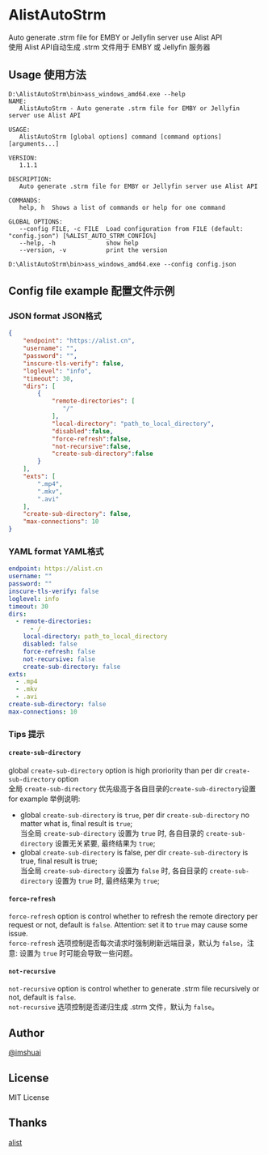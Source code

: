 # AlistAutoStrm  
Auto generate .strm file for EMBY or Jellyfin server use Alist API  
使用 Alist API自动生成 .strm 文件用于 EMBY 或 Jellyfin 服务器  
## Usage 使用方法  
```
D:\AlistAutoStrm\bin>ass_windows_amd64.exe --help                 
NAME:
   AlistAutoStrm - Auto generate .strm file for EMBY or Jellyfin server use Alist API

USAGE:
   AlistAutoStrm [global options] command [command options] [arguments...]

VERSION:
   1.1.1

DESCRIPTION:
   Auto generate .strm file for EMBY or Jellyfin server use Alist API

COMMANDS:
   help, h  Shows a list of commands or help for one command

GLOBAL OPTIONS:
   --config FILE, -c FILE  Load configuration from FILE (default: "config.json") [%ALIST_AUTO_STRM_CONFIG%]
   --help, -h              show help
   --version, -v           print the version

D:\AlistAutoStrm\bin>ass_windows_amd64.exe --config config.json
```
## Config file example 配置文件示例  
### JSON format JSON格式
```json
{
    "endpoint": "https://alist.cn",
    "username": "",
    "password": "",
    "inscure-tls-verify": false,
    "loglevel": "info",
    "timeout": 30,
    "dirs": [
        {
            "remote-directories": [
               "/"
            ],
            "local-directory": "path_to_local_directory",
            "disabled":false,
            "force-refresh":false,
            "not-recursive":false,
            "create-sub-directory":false
        }
    ],
    "exts": [
        ".mp4",
        ".mkv",
        ".avi"
    ],
    "create-sub-directory": false,
    "max-connections": 10
}
```
### YAML format YAML格式  
```yaml
endpoint: https://alist.cn
username: ""
password: ""
inscure-tls-verify: false
loglevel: info
timeout: 30
dirs:
  - remote-directories: 
      - /
    local-directory: path_to_local_directory
    disabled: false
    force-refresh: false
    not-recursive: false
    create-sub-directory: false
exts:
  - .mp4
  - .mkv
  - .avi
create-sub-directory: false
max-connections: 10
```
### Tips 提示  
#### `create-sub-directory`
global `create-sub-directory` option is high proriority than per dir `create-sub-directory` option  
全局 `create-sub-directory` 优先级高于各自目录的`create-sub-directory`设置  
for example 举例说明:  
* global `create-sub-directory` is `true`, per dir `create-sub-directory` no matter what is, final result is `true`;  
  当全局 `create-sub-directory` 设置为 `true` 时, 各自目录的 `create-sub-directory` 设置无关紧要, 最终结果为 `true`;  
* global `create-sub-directory` is false, per dir `create-sub-directory` is true, final result is true;  
  当全局 `create-sub-directory` 设置为 `false` 时, 各自目录的 `create-sub-directory` 设置为 `true` 时, 最终结果为 `true`;  
#### `force-refresh`  
`force-refresh` option is control whether to refresh the remote directory per request or not, default is `false`. Attention: set it to `true` may cause some issue.  
`force-refresh` 选项控制是否每次请求时强制刷新远端目录，默认为 `false`，注意: 设置为 `true` 时可能会导致一些问题。  
#### `not-recursive`
`not-recursive` option is control whether to generate .strm file recursively or not, default is `false`.  
`not-recursive` 选项控制是否递归生成 .strm 文件，默认为 `false`。
## Author  
[@imshuai](https://github.com/imshuai)  
## License  
MIT License  
## Thanks  
[alist](https://github.com/alist-org/alist)